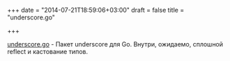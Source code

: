 +++
date = "2014-07-21T18:59:06+03:00"
draft = false
title = "underscore.go"

+++

<p><a href="http://tobyhede.github.io/underscore.go/">underscore.go</a>&nbsp;- Пакет&nbsp;underscore для Go. Внутри, ожидаемо, сплошной reflect и кастование типов.</p>

